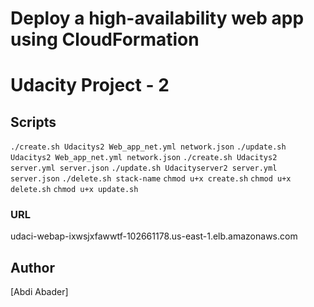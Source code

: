 # Deploy a high-availability web app using CloudFormation
# Udacity Project - 2 

## **Scripts**
 `./create.sh Udacitys2 Web_app_net.yml network.json`
 `./update.sh Udacitys2 Web_app_net.yml network.json`
 `./create.sh Udacitys2 server.yml server.json`
 `./update.sh Udacityserver2 server.yml server.json`
 `./delete.sh stack-name`
 `chmod u+x create.sh`
 `chmod u+x delete.sh`
 `chmod u+x update.sh`
 ### **URL**
 
 udaci-webap-ixwsjxfawwtf-102661178.us-east-1.elb.amazonaws.com

 ## Author
[Abdi Abader]